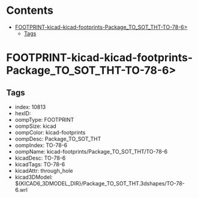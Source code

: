 



Contents
========

* [FOOTPRINT-kicad-kicad-footprints-Package_TO_SOT_THT-TO-78-6>](#footprint-kicad-kicad-footprints-package_to_sot_tht-to-78-6)
	* [Tags](#tags)

# FOOTPRINT-kicad-kicad-footprints-Package_TO_SOT_THT-TO-78-6>

## Tags

- index: 10813
- hexID: 
- oompType: FOOTPRINT
- oompSize: kicad
- oompColor: kicad-footprints
- oompDesc: Package_TO_SOT_THT
- oompIndex: TO-78-6
- oompName: kicad-footprints/Package_TO_SOT_THT/TO-78-6
- kicadDesc: TO-78-6
- kicadTags: TO-78-6
- kicadAttr: through_hole
- kicad3DModel: ${KICAD6_3DMODEL_DIR}/Package_TO_SOT_THT.3dshapes/TO-78-6.wrl
